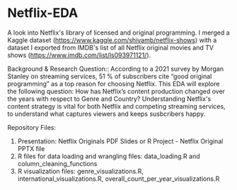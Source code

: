 # Netflix-EDA
A look into Netflix's library of licensed and original programming. I merged a Kaggle dataset (https://www.kaggle.com/shivamb/netflix-shows) with a dataset I exported from IMDB's list of all Netflix original movies and TV shows (https://www.imdb.com/list/ls093971121/). 

Background & Research Question::
According to a 2021 survey by Morgan Stanley on streaming services, 51 % of subscribers cite “good original programming” as a top reason for choosing Netflix. 
This EDA will explore the following question: How has Netflix’s content production changed over the years with respect to Genre and Country? Understanding Netflix's content strategy is vital for both Netflix and competing streaming services, to understand what captures viewers and keeps susbcribers happy. 

Repository Files: 
1. Presentation: Netflix Originals PDF Slides or R Project - Netflix Original PPTX file
2. R files for data loading and wrangling files: data_loading.R and column_cleaning_functions 
3. R visualization files: genre_visualizations.R, international_visualizations.R, overall_count_per_year_visualizations.R 

